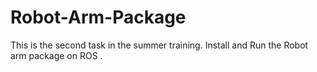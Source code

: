# Robot-Arm-Package
This is the second task in the summer training. Install and Run the Robot arm package on ROS .
